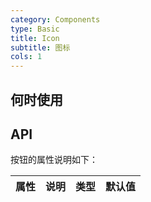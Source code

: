 ```yaml
---
category: Components
type: Basic
title: Icon
subtitle: 图标
cols: 1
---
```



## 何时使用


## API


按钮的属性说明如下：

属性 | 说明 | 类型 | 默认值
-----|-----|-----|------

